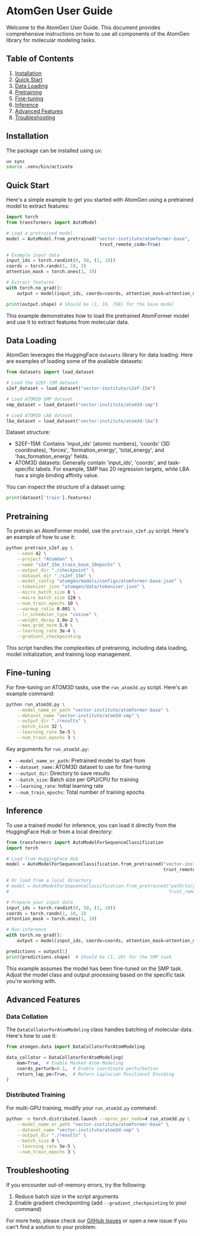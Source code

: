 # AtomGen User Guide

Welcome to the AtomGen User Guide. This document provides comprehensive instructions on how to use all components of the AtomGen library for molecular modeling tasks.

## Table of Contents

1. [Installation](#installation)
2. [Quick Start](#quick-start)
3. [Data Loading](#data-loading)
4. [Pretraining](#pretraining)
5. [Fine-tuning](#fine-tuning)
6. [Inference](#inference)
7. [Advanced Features](#advanced-features)
8. [Troubleshooting](#troubleshooting)

## Installation

The package can be installed using uv:

```bash
uv sync
source .venv/bin/activate
```

## Quick Start

Here's a simple example to get you started with AtomGen using a pretrained model to extract features:

```python
import torch
from transformers import AutoModel

# Load a pretrained model
model = AutoModel.from_pretrained("vector-institute/atomformer-base",
                                   trust_remote_code=True)

# Example input data
input_ids = torch.randint(0, 50, (1, 10))
coords = torch.randn(1, 10, 3)
attention_mask = torch.ones(1, 10)

# Extract features
with torch.no_grad():
    output = model(input_ids, coords=coords, attention_mask=attention_mask)

print(output.shape) # Should be (1, 10, 768) for the base model
```

This example demonstrates how to load the pretrained AtomFormer model and use it to extract features from molecular data.

## Data Loading

AtomGen leverages the HuggingFace `datasets` library for data loading. Here are examples of loading some of the available datasets:

```python
from datasets import load_dataset

# Load the S2EF-15M dataset
s2ef_dataset = load_dataset("vector-institute/s2ef-15m")

# Load ATOM3D SMP dataset
smp_dataset = load_dataset("vector-institute/atom3d-smp")

# Load ATOM3D LBA dataset
lba_dataset = load_dataset("vector-institute/atom3d-lba")
```

Dataset structure:
- S2EF-15M: Contains 'input_ids' (atomic numbers), 'coords' (3D coordinates), 'forces', 'formation_energy', 'total_energy', and 'has_formation_energy' fields.
- ATOM3D datasets: Generally contain 'input_ids', 'coords', and task-specific labels. For example, SMP has 20 regression targets, while LBA has a single binding affinity value.

You can inspect the structure of a dataset using:

```python
print(dataset['train'].features)
```

## Pretraining

To pretrain an AtomFormer model, use the `pretrain_s2ef.py` script. Here's an example of how to use it:

```bash
python pretrain_s2ef.py \
    --seed 42 \
    --project "AtomGen" \
    --name "s2ef_15m_train_base_10epochs" \
    --output_dir "./checkpoint" \
    --dataset_dir "./s2ef_15m" \
    --model_config "atomgen/models/configs/atomformer-base.json" \
    --tokenizer_json "atomgen/data/tokenizer.json" \
    --micro_batch_size 8 \
    --macro_batch_size 128 \
    --num_train_epochs 10 \
    --warmup_ratio 0.001 \
    --lr_scheduler_type "cosine" \
    --weight_decay 1.0e-2 \
    --max_grad_norm 5.0 \
    --learning_rate 3e-4 \
    --gradient_checkpointing
```

This script handles the complexities of pretraining, including data loading, model initialization, and training loop management.

## Fine-tuning

For fine-tuning on ATOM3D tasks, use the `run_atom3d.py` script. Here's an example command:

```bash
python run_atom3d.py \
    --model_name_or_path "vector-institute/atomformer-base" \
    --dataset_name "vector-institute/atom3d-smp" \
    --output_dir "./results" \
    --batch_size 32 \
    --learning_rate 5e-5 \
    --num_train_epochs 3 \
```

Key arguments for `run_atom3d.py`:

- `--model_name_or_path`: Pretrained model to start from
- `--dataset_name`: ATOM3D dataset to use for fine-tuning
- `--output_dir`: Directory to save results
- `--batch_size`: Batch size per GPU/CPU for training
- `--learning_rate`: Initial learning rate
- `--num_train_epochs`: Total number of training epochs

## Inference

To use a trained model for inference, you can load it directly from the HuggingFace Hub or from a local directory:

```python
from transformers import AutoModelForSequenceClassification
import torch

# Load from HuggingFace Hub
model = AutoModelForSequenceClassification.from_pretrained("vector-institute/atomformer-base-smp",
                                                           trust_remote_code=True)

# Or load from a local directory
# model = AutoModelForSequenceClassification.from_pretrained("path/to/your/model/directory",
#                                                            trust_remote_code=True)

# Prepare your input data
input_ids = torch.randint(0, 50, (1, 10))
coords = torch.randn(1, 10, 3)
attention_mask = torch.ones(1, 10)

# Run inference
with torch.no_grad():
    output = model(input_ids, coords=coords, attention_mask=attention_mask)

predictions = output[1]
print(predictions.shape)  # Should be (1, 20) for the SMP task
```

This example assumes the model has been fine-tuned on the SMP task. Adjust the model class and output processing based on the specific task you're working with.


## Advanced Features

### Data Collation

The `DataCollatorForAtomModeling` class handles batching of molecular data. Here's how to use it:

```python
from atomgen.data import DataCollatorForAtomModeling

data_collator = DataCollatorForAtomModeling(
    mam=True,  # Enable Masked Atom Modeling
    coords_perturb=0.1,  # Enable coordinate perturbation
    return_lap_pe=True,  # Return Laplacian Positional Encoding
)
```

### Distributed Training

For multi-GPU training, modify your `run_atom3d.py` command:

```bash
python -m torch.distributed.launch --nproc_per_node=4 run_atom3d.py \
    --model_name_or_path "vector-institute/atomformer-base" \
    --dataset_name "vector-institute/atom3d-smp" \
    --output_dir "./results" \
    --batch_size 8 \
    --learning_rate 5e-5 \
    --num_train_epochs 3 \
```

## Troubleshooting

If you encounter out-of-memory errors, try the following:

1. Reduce batch size in the script arguments
2. Enable gradient checkpointing (add `--gradient_checkpointing` to your command)

For more help, please check our [GitHub Issues](https://github.com/your-repo/atomgen/issues) or open a new issue if you can't find a solution to your problem.
